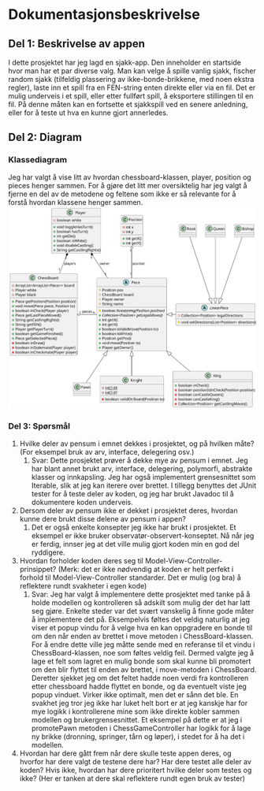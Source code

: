 # Dokumentasjonsbeskrivelse

## Del 1: Beskrivelse av appen

I dette prosjektet har jeg lagd en sjakk-app. Den inneholder en startside hvor man har et par diverse valg. Man kan velge å spille vanlig sjakk, fischer random sjakk (tilfeldig plassering av ikke-bonde-brikkene, med noen ekstra regler), laste inn et spill fra en FEN-string enten direkte eller via en fil. Det er mulig underveis i et spill, eller etter fullført spill, å eksportere stillingen til en fil. På denne måten kan en fortsette et sjakkspill ved en senere anledning, eller for å teste ut hva en kunne gjort annerledes.

## Del 2: Diagram

### Klassediagram

Jeg har valgt å vise litt av hvordan chessboard-klassen, player, position og pieces henger sammen. For å gjøre det litt mer oversiktelig har jeg valgt å fjerne en del av de metodene og feltene som ikke er så relevante for å forstå hvordan klassene henger sammen.
![Klassediagram](classdiagram.svg)

### Del 3: Spørsmål

1. Hvilke deler av pensum i emnet dekkes i prosjektet, og på hvilken måte? (For
   eksempel bruk av arv, interface, delegering osv.)
   1. Svar: Dette prosjektet prøver å dekke mye av pensum i emnet. Jeg har blant annet brukt arv, interface, delegering, polymorfi, abstrakte klasser og innkapsling. Jeg har også implementert grensesnittet som Iterable, slik at jeg kan iterere over brettet. I tillegg benyttes det JUnit tester for å teste deler av koden, og jeg har brukt Javadoc til å dokumentere koden underveis.
1. Dersom deler av pensum ikke er dekket i prosjektet deres, hvordan kunne dere
   brukt disse delene av pensum i appen?
   1. Det er også enkelte konsepter jeg ikke har brukt i prosjektet. Et eksempel er ikke bruker observatør-observert-konseptet. Nå når jeg er ferdig, innser jeg at det ville mulig gjort koden min en god del ryddigere.
1. Hvordan forholder koden deres seg til Model-View-Controller-prinsippet? (Merk:
   det er ikke nødvendig at koden er helt perfekt i forhold til Model-View-Controller
   standarder. Det er mulig (og bra) å reflektere rundt svakheter i egen kode)
   1. Svar: Jeg har valgt å implementere dette prosjektet med tanke på å holde modellen og kontrolleren så adskilt som mulig der det har latt seg gjøre. Enkelte steder var det svært vanskelig å finne gode måter å implementere det på. Eksempelvis føltes det veldig naturlig at jeg viser et popup vindu for å velge hva en kan oppgradere en bonde til om den når enden av brettet i move metoden i ChessBoard-klassen. For å endre dette ville jeg måtte sende med en referanse til et vindu i ChessBoard-klassen, noe som føltes veldig feil. Dermed valgte jeg å lage et felt som lagret en mulig bonde som skal kunne bli promotert om den blir flyttet til enden av brettet, i move-metoden i ChessBoard. Deretter sjekket jeg om det feltet hadde noen verdi fra kontrolleren etter chessboard hadde flyttet en bonde, og da eventuelt viste jeg popup vinduet. Virker ikke optimalt, men det er sånn det ble. En svakhet jeg tror jeg ikke har luket helt bort er at jeg kanskje har for mye logikk i kontrollerene mine som ikke direkte kobler sammen modellen og brukergrensesnittet. Et eksempel på dette er at jeg i promotePawn metoden i ChessGameController har logikk for å lage ny brikke (dronning, springer, tårn og løper), i stedet for å ha det i modellen.
1. Hvordan har dere gått frem når dere skulle teste appen deres, og hvorfor har
   dere valgt de testene dere har? Har dere testet alle deler av koden? Hvis ikke,
   hvordan har dere prioritert hvilke deler som testes og ikke? (Her er tanken at
   dere skal reflektere rundt egen bruk av tester)
